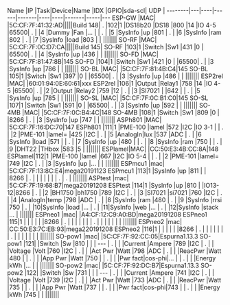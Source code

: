 Name    |IP |Task|Device|Name   |IDX |GPIO|sda-scl| UDP |
--------|---|----|------|-------|----|----|-------|-----|---
ESP-GW  |MAC|  |5C:CF:7F:41:32:AD|||||Build 148|
.       |102|1 |DS18b20 |DS18 	|800 |14  |IO 4-5 |65500|
.       |   |4 |Dummy   |Fan  	|... |    |
.       |   |5 |SysInfo |up     |801 |
.       |   |6 |SysInfo |ram  	|802 |
.  	    |   |7 |SysInfo |load   |803 |	  |
|||||||
SO-RF   |MAC|  |5C:CF:7F:0C:D7:CA|||||Build 145|
SO-RF   |103|1 |Switch  |Sw1  	|431 |0   |       |65500|
.  	    |   |4 |SysInfo |up     |436 |	  |
|||||||
SO-FD   |MAC|  |5C:CF:7F:81:47:8B|145
SO-FD   |104|1 |Switch  |Sw1    |421 |0   |       |65500|
.       |   |3 |SysInfo |up     |786 |    |
|||||||
SO-BL   |MAC|  |5C:CF:7F:81:4B:C4|145
SO-BL   |105|1 |Switch  |Sw1    |397 |0   |       |65500| 
.       |   |3 |SysInfo |up     |486 |    |
|||||||
ESP2rel |MAC|  |60:01:94:0E:60:61|xxx
ESP2rel |106|1 |Output  |Relay1 |758 |14  |IO 4-5 |65500|
.  		  |   |2 |Output  |Relay2 |759 |12  |
.       |   |3 |SI7021  |       |642 |    |
.       |   |5 |SysInfo |up     |785 |	  |
|||||||
SO-SL   |MAC|  |5C:CF:7F:0C:B1:C0|145
SO-SL   |107|1 |Switch  |Sw1    |591 |0   |       |65500|
.       |   |3 |SysInfo |up     |592 |	  |
|||||||
SO-4MB  |MAC|  |5C:CF:7F:0C:B4:4C|148
SO-4MB  |108|1 |Switch  |Sw1    |809 |0   |       |8266 |
.  	    |   |3 |SysInfo |up     |747 |	  |
|||||||
ASPh801 |MAC|  |5C:CF:7F:16:DC:70|147
ESPh801 |111|1 |PME-100 |lamel  |572 |I2C |IO 3-1 |     |
.       |   |2 |PME-101 |lamel= |425 |I2C |
.       |   |5 |AnalogIn|lux    |537 |ADC |
.       |   |6 |SysInfo |load   |571 |    |
.       |   |7 |SysInfo |up     |480 |	  |
.  	    |   |8 |SysInfo |ram    |750 |	  |
.  	    |   |9 |DHT22   |THbox  |583 |5   |
|||||||
ESPlamel|MAC|  |CC:50:E3:4B:CC:8A|148
ESPlamel|112|1 |PME-100 |lamel  |667 |I2C |IO 5-4 |     |
.       |   |2 |PME-101 |lamel= |749 |I2C |
.       |   |3 |SysInfo |up     |... |    |
|||||||
ESPmcu1 |mac|  |5C:CF:7F:13:8C:E4|mega20191123
ESPmcu1 |113|1 |SysInfo |up     |811 |    |       |8266 |
.       |   |  |        |       |    |	  |
.       |
.       |
|||||||
ASPtest |mac|  |5C:CF:7F:19:68:B7|mega20191208
ESPtest |114|1 |SysInfo |up     |810 |    |IO13-12|8266 |
.       |   |2 |BH1750  |bh1750 |789 |I2C |
.       |   |3 |SI7021  |si7021 |760 |I2C |
.  	    |   |4 |AnalogIn|temp   |798 |ADC |
.       |   |8 |SysInfo |ram    |480 |
.       |   |9 |SysInfo |rrsi   |750 |
.  	    |   |10|SysInfo |load   |... |
.  	    |   |11|SysInfo |web    |... |
.  	    |   |12|SysInfo |stack  |... |
|||||||
ESPneo1 |mac|  |A4:CF:12:C9:A0:BD|mega20191208
ESPneo1 |115|1 |        |       |    |    |       |8266 |
.       |   |  |        |     	|    |	  |
.       |   |  |        |     	|    |	  |
|||||||
ESPneo2 |mac|  |CC:50:E3:7C:EB:93|mega220191208
ESPneo2 |116|1 |        |       |    |    |       |8266 |
.       |   |  |        |     	|    |	  |
.       |   |  |        |     	|    |	  |
|||||||
SO-pow1 |mac|  |5C:CF:7F:92:CC:05|Espurna1.13.3
SO-pow1 |121|  |Switch  |Sw     |810 |    |       | --- |
.       |   |  |Current |Ampere |789 |I2C |
.       |   |  |Voltage |Volt   |760 |I2C |
.       |   |  |Act Pwr	|Watt   |798 |ADC |
.       |   |  |ReacPwr |Watt   |480 |	  |
.       |   |  |App Pwr |Watt   |750 |	  |
.  	    |   |  |Pwr fact|cos-phi|... |    |
.  	    |   |  |Energy  |kWh    |... |    |
|||||||
SO-pow2 |mac|  |5C:CF:7F:92:DC:B7|Espurna1.13.3
SO-pow2 |122|  |Switch  |Sw     |731 |    |       | --- |
.       |   |  |Current |Ampere |741 |I2C |
.       |   |  |Voltage |Volt   |739 |I2C |
.       |   |  |Act Pwr	|Watt   |733 |ADC |
.       |   |  |ReacPwr |Watt   |735 |	  |
.       |   |  |App Pwr |Watt   |737 |	  |
.  	    |   |  |Pwr fact|cos-phi|743 |    |
.  	    |   |  |Energy  |kWh    |745 |    |
|||||||
